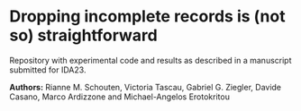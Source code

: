 # Dropping incomplete records is (not so) straightforward

Repository with experimental code and results as described in a manuscript submitted for IDA23.

**Authors:**
Rianne M. Schouten, Victoria Tascau, Gabriel G. Ziegler, Davide Casano, Marco Ardizzone and Michael-Angelos Erotokritou
